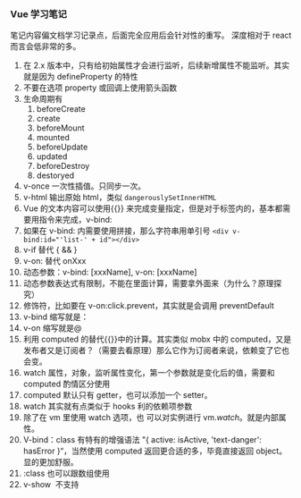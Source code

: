 ### Vue 学习笔记

笔记内容偏文档学习记录点，后面完全应用后会针对性的重写。
深度相对于 react 而言会低非常的多。

1. 在 2.x 版本中，只有给初始属性才会进行监听，后续新增属性不能监听。其实就是因为 defineProperty 的特性
2. 不要在选项 property 或回调上使用箭头函数
3. 生命周期有
    1. beforeCreate
    2. create
    3. beforeMount
    4. mounted
    5. beforeUpdate
    6. updated
    7. beforeDestroy
    8. destoryed
4. v-once 一次性插值。只同步一次。
5. v-html 输出原始 html，类似 `dangerouslySetInnerHTML`
6. Vue 的文本内容可以使用{{}} 来完成变量指定，但是对于标签内的，基本都需要用指令来完成，v-bind:
7. 如果在 v-bind: 内需要使用拼接，那么字符串用单引号 `<div v-bind:id="'list-' + id"></div>`
8. v-if 替代 { && }
9. v-on: 替代 onXxx
10. 动态参数：v-bind: [xxxName], v-on: [xxxName]
11. 动态参数表达式有限制，不能在里面计算，需要拿外面来（为什么？原理探究）
12. 修饰符，比如要在 v-on:click.prevent，其实就是会调用 preventDefault
13. v-bind 缩写就是：
14. v-on 缩写就是@
15. 利用 computed 的替代{{}}中的计算。其实类似 mobx 中的 computed，又是发布者又是订阅者？（需要去看原理）那么它作为订阅者来说，依赖变了它也会变。
16. watch 属性，对象，监听属性变化，第一个参数就是变化后的值，需要和 computed 酌情区分使用
17. computed 默认只有 getter，也可以添加一个 setter。
18. watch 其实就有点类似于 hooks 利的依赖项参数
19. 除了在 vm 里使用 watch 选项，也 可以对实例进行 vm.$watch。$就是内部属性。
20. V-bind：class 有特有的增强语法 "{ active: isActive, 'text-danger': hasError }“，当然使用 computed 返回更合适的多，毕竟直接返回 object。显的更加舒服。
21. :class 也可以跟数组使用
22. v-show  不支持  <template>  元素，也不支持  v-else。
23. 一般来说，v-if  有更高的切换开销，而  v-show  有更高的初始渲染开销。因此，如果需要非常频繁地切换，则使用  v-show  较好；如果在运行时条件很少改变，则使用  v-if  较好。
24. v-for 在遍历对象时，会按  Object.keys()  的结果遍历，但是不能保证它的结果在不同的 JavaScript 引擎下都一致。
25. v-for 其实可以用 of 替代 In，更符合直觉
26. 不要使用对象或数组之类的非基本类型值作为  v-for  的  key。请用字符串或数值类型的值。
27. v-for 和 v-if 当它们处于同一节点，v-for  的优先级比  v-if  更高，这意味着  v-if  将分别重复运行于每个  v-for  循环中
28. 渲染多组件的时候，可以使用 :is 来做，但是我觉得缺陷就是不好跳转。
29. Slot 是插槽，类似于 this.props.children
30. slot 可以设置 name，可以设置默认值，外面用 v-slot 来区分
31. vue 里的 provide/inject 是非响应式的
32. V-once， 只渲染一次，不会被响应式更新，会缓存。
33. 通过 Minxin 复用的情况下，如果是对象，类似于{…mixins, 原本的}如果是方法，就都会调用。
34. 还可以全局混入，如果一个应用或者一个页面有通用功能，可以利用它来全局混入
35. 可以做全局 filter，这样组件内就不用写对应的过滤器了
36. 如果需要给对象添加属性来监听，除了初始化，还可以 this.$set(xxObj, ‘a’, 2)； 这样的形式
37. Nuxt 是一个集成化的方案，可以而且独创了 nuxt generate，可以直接生成静态站点。

### vue composition API

更多的聚合了逻辑，给复用写自定义 composition 带来非常大的提升
[探索composition API](https://segmentfault.com/a/1190000040144197)

1. 使用 setup 来替代之前的除 props 的所有 options， 比如 data、 methods、 computed 等等
2. 使用 ref 和 reactive 来给数据添加响应式处理， 其中 ref 针对值类型，reactive 针对对象类型。需要注意的是，使用 reactive 的时候，不要在返回的时候解构，因为这样会使它失去响应式，这也很容易理解，mobx 也是类似的。
3. 如果解构了，又不希望失去响应四，需要使用 toRefs 方法，但是它也是浅拷贝，所以谨慎使用
4. 同时，有一点不太友好的是，如果已经是 Ref 响应式数据了，除在 template 和 watch 中使用是直接使用，在内部使用的时候需要 .value，这是不符合常理的，为什么不在 getter 的时候处理掉呢？而使用 reactive 的话，浅层是自动解开的
5. 使用 unref 可以肯定得到值而不是 ref。因为很多时候，你需要的就是 ref 和非 ref 联合操作，如果一个.value，一个没有，确实麻烦，所以直接用 unref 方便很多

```js
funcion unref(r) {
    return isRef(r) ? r.value : r;
}
```

6. 如果一个变量已经是 ref 后，再次对他进行 ref 是没关系的，会直接复用，也就是说,ref 的 function 里应该是

```js
function ref(r) {
    return isRef(r) ? r : realRef(r);
}
```
